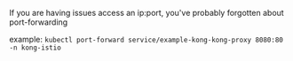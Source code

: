 If you are having issues access an ip:port, 
you've probably forgotten about port-forwarding

example: `kubectl port-forward service/example-kong-kong-proxy 8080:80 -n kong-istio`
